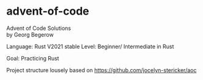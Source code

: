 # advent-of-code
Advent of Code Solutions  
by Georg Begerow 

Language: Rust V2021 stable
Level: Beginner/ Intermediate in Rust

Goal: Practicing Rust

Project structure lousely based on https://github.com/jocelyn-stericker/aoc
